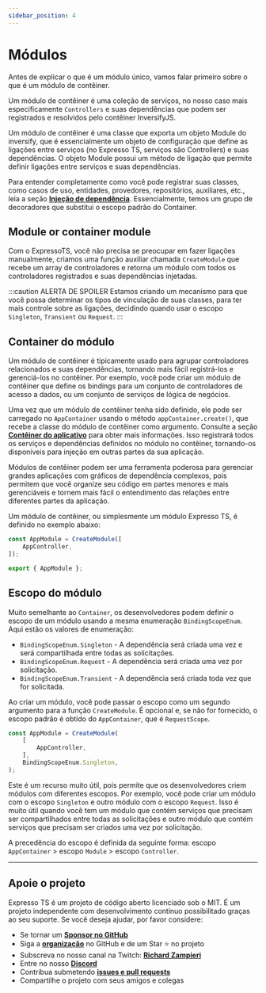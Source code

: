 ```yaml
---
sidebar_position: 4
---
```


# Módulos

Antes de explicar o que é um módulo único, vamos falar primeiro sobre o que é um módulo de contêiner.

Um módulo de contêiner é uma coleção de serviços, no nosso caso mais especificamente `Controllers` e suas dependências que podem ser registrados e resolvidos pelo contêiner InversifyJS.

Um módulo de contêiner é uma classe que exporta um objeto Module do inversify, que é essencialmente um objeto de configuração que define as ligações entre serviços (no Expresso TS, serviços são Controllers) e suas dependências. O objeto Module possui um método de ligação que permite definir ligações entre serviços e suas dependências.

Para entender completamente como você pode registrar suas classes, como casos de uso, entidades, provedores, repositórios, auxiliares, etc., leia a seção **[Injeção de dependência](di.md)**. Essencialmente, temos um grupo de decoradores que substitui o escopo padrão do Container.

## Module or container module

Com o ExpressoTS, você não precisa se preocupar em fazer ligações manualmente, criamos uma função auxiliar chamada `CreateModule` que recebe um array de controladores e retorna um módulo com todos os controladores registrados e suas dependências injetadas.

:::caution ALERTA DE SPOILER
Estamos criando um mecanismo para que você possa determinar os tipos de vinculação de suas classes, para ter mais controle sobre as ligações, decidindo quando usar o escopo `Singleton`, `Transient` ou `Request`.
:::

## Container do módulo

Um módulo de contêiner é tipicamente usado para agrupar controladores relacionados e suas dependências, tornando mais fácil registrá-los e gerenciá-los no contêiner. Por exemplo, você pode criar um módulo de contêiner que define os bindings para um conjunto de controladores de acesso a dados, ou um conjunto de serviços de lógica de negócios.

Uma vez que um módulo de contêiner tenha sido definido, ele pode ser carregado no `AppContainer` usando o método `appContainer.create()`, que recebe a classe do módulo de contêiner como argumento. Consulte a seção **[Contêiner do aplicativo](app-container.md)** para obter mais informações. Isso registrará todos os serviços e dependências definidos no módulo no contêiner, tornando-os disponíveis para injeção em outras partes da sua aplicação.

Módulos de contêiner podem ser uma ferramenta poderosa para gerenciar grandes aplicações com gráficos de dependência complexos, pois permitem que você organize seu código em partes menores e mais gerenciáveis e tornem mais fácil o entendimento das relações entre diferentes partes da aplicação.

Um módulo de contêiner, ou simplesmente um módulo Expresso TS, é definido no exemplo abaixo:

```typescript
const AppModule = CreateModule([
    AppController,
]);

export { AppModule };
```

## Escopo do módulo

Muito semelhante ao `Container`, os desenvolvedores podem definir o escopo de um módulo usando a mesma enumeração `BindingScopeEnum`. Aqui estão os valores de enumeração:

- `BindingScopeEnum.Singleton` - A dependência será criada uma vez e será compartilhada entre todas as solicitações.
- `BindingScopeEnum.Request` - A dependência será criada uma vez por solicitação.
- `BindingScopeEnum.Transient` - A dependência será criada toda vez que for solicitada.

Ao criar um módulo, você pode passar o escopo como um segundo argumento para a função `CreateModule`. É opcional e, se não for fornecido, o escopo padrão é obtido do `AppContainer`, que é `RequestScope`.

```typescript
const AppModule = CreateModule(
    [
        AppController,
    ],
    BindingScopeEnum.Singleton,
);
```

Este é um recurso muito útil, pois permite que os desenvolvedores criem módulos com diferentes escopos. Por exemplo, você pode criar um módulo com o escopo `Singleton` e outro módulo com o escopo `Request`. Isso é muito útil quando você tem um módulo que contém serviços que precisam ser compartilhados entre todas as solicitações e outro módulo que contém serviços que precisam ser criados uma vez por solicitação.

A precedência do escopo é definida da seguinte forma: escopo `AppContainer` > escopo `Module` > escopo `Controller`.

---

## Apoie o projeto

Expresso TS é um projeto de código aberto licenciado sob o MIT. É um projeto independente com desenvolvimento contínuo possibilitado graças ao seu suporte. Se você deseja ajudar, por favor considere:

- Se tornar um **[Sponsor no GitHub](https://github.com/sponsors/expressots)**
- Siga a **[organização](https://github.com/expressots)** no GitHub e de um Star ⭐ no projeto
- Subscreva no nosso canal na Twitch: **[Richard Zampieri](https://www.twitch.tv/richardzampieri)**
- Entre no nosso **[Discord](https://discord.com/invite/PyPJfGK)**
- Contribua submetendo **[issues e pull requests](https://github.com/expressots/expressots/issues/new/choose)**
- Compartilhe o projeto com seus amigos e colegas
